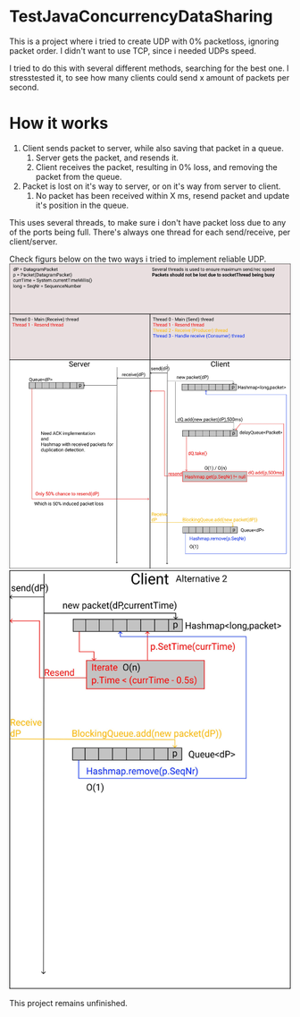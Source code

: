 # TestJavaConcurrencyDataSharing
This is a project where i tried to create UDP with 0% packetloss, ignoring packet order. I didn't want to use TCP, since i needed UDPs speed.

I tried to do this with several different methods, searching for the best one.
I stresstested it, to see how many clients could send x amount of packets per second.

# How it works
1. Client sends packet to server, while also saving that packet in a queue.
   1. Server gets the packet, and resends it.
   2. Client receives the packet, resulting in 0% loss, and removing the packet from the queue.
2. Packet is lost on it's way to server, or on it's way from server to client.
   1. No packet has been received within X ms, resend packet and update it's position in the queue.


This uses several threads, to make sure i don't have packet loss due to any of the ports being full.
There's always one thread for each send/receive, per client/server.

Check figurs below on the two ways i tried to implement reliable UDP.
![Image of RUDP ex 1](https://github.com/redhotk1m/TestJavaConcurrencyDataSharing/blob/master/0001.jpg)
![Image of RUDP ex 2](https://github.com/redhotk1m/TestJavaConcurrencyDataSharing/blob/master/0002.jpg)

This project remains unfinished.

